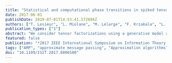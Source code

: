 ```yaml
---
title: "Statistical and computational phase transitions in spiked tensor estimation"
date: 2017-06-01
publishDate: 2019-07-01T14:53:41.572894Z
authors: ["T. Lesieur", "L. Miolane", "M. Lelarge", "F. Krzakala", "L. Zdeborová"]
publication_types: ["1"]
abstract: "We consider tensor factorizations using a generative model and a Bayesian approach. We compute rigorously the mutual information, the Minimal Mean Square Error (MMSE), and unveil information-theoretic phase transitions. In addition, we study the performance of Approximate Message Passing (AMP) and show that it achieves the MMSE for a large set of parameters, and that factorization is algorithmically “easy” in a much wider region than previously believed. It exists, however, a “hard” region where AMP fails to reach the MMSE and we conjecture that no polynomial algorithm will improve on AMP."
featured: false
publication: "*2017 IEEE International Symposium on Information Theory (ISIT)*"
tags: ["AMP", "approximate message passing", "Approximation algorithms", "Bayes methods", "Bayesian approach", "Channel estimation", "Computational modeling", "computational phase transitions", "Estimation", "hard region", "information theory", "information-theoretic phase transitions", "matrix decomposition", "mean square error methods", "message passing", "minimal mean square error", "MMSE", "Mutual information", "spiked tensor estimation", "Tensile stress", "tensor factorizations", "tensors"]
doi: "10.1109/ISIT.2017.8006580"
---
```



